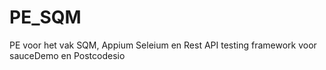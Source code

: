 # PE_SQM
PE voor het vak SQM, Appium Seleium en Rest API testing framework voor sauceDemo en Postcodesio
